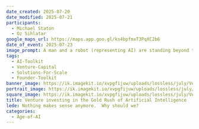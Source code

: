 ```yaml
---
date_created: 2025-07-20
date_modified: 2025-07-21
participants:
  - Michael Staton
  - Oz Sihlatar
google_maps_url: https://maps.app.goo.gl/ks4bpfmxT3PqXC2b6
date_of_event: 2025-07-23
image_prompt: A man and a robot (representing AI) are standing beyond the door to a tornado shelter that's underground, the door is a hatch coming out of the ground at an angle. It's an image similar to the Wizard of Oz. The storm shelter has two swinging doors, and one door is shut. Someone is holding the other door open.  All three are looking at a giant storm coming, with many tornadoes touching down.
tags:
  - AI-Toolkit
  - Venture-Capital
  - Solutions-For-Scale
  - Founder-Toolkit
banner_image: https://ik.imagekit.io/xvpgfijuw/uploads/lossless/july/Venture_Investing_in_the_Gold_Rush_of_AI_banner_image_1753051394047_lv-lOjqfC.webp
portrait_image: https://ik.imagekit.io/xvpgfijuw/uploads/lossless/july/Venture_Investing_in_the_Gold_Rush_of_AI_portrait_image_1753051396444__7lmo3iCs.webp
square_image: https://ik.imagekit.io/xvpgfijuw/uploads/lossless/july/Venture_Investing_in_the_Gold_Rush_of_AI_square_image_1753051398446_xfkQIKS0I.webp
title: Venture investing in the Gold Rush of Artificial Intelligence
lede: Nothing makes sense anymore.  Why should we?
categories:
  - Age-of-AI
---
```


